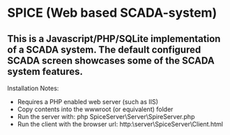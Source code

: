 # SPICE (Web based SCADA-system)
This is a Javascript/PHP/SQLite implementation of a SCADA system. The default configured SCADA screen showcases some of the SCADA system features.
-----------------------------------------------------------------
Installation Notes:
* Requires a PHP enabled web server (such as IIS)
* Copy contents into the wwwroot (or equivalent) folder
* Run the server with: php SpiceServer\Server\SpireServer.php
* Run the client with the browser url: http:\\server\\SpiceServer\Client.html
